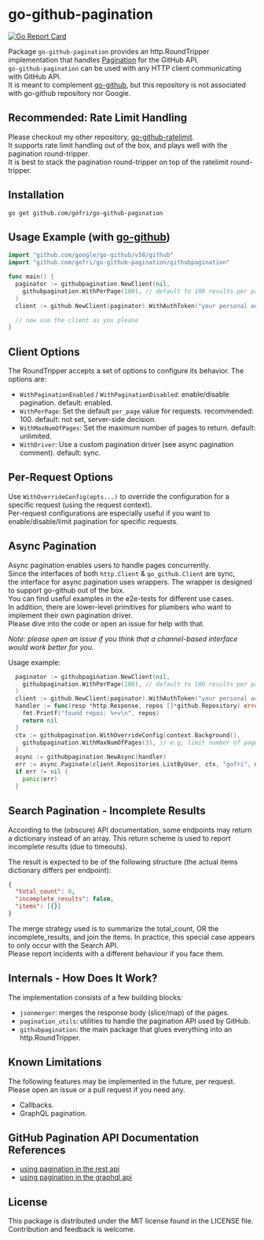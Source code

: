 # go-github-pagination

[![Go Report Card](https://goreportcard.com/badge/github.com/gofri/go-github-pagination)](https://goreportcard.com/report/github.com/gofri/go-github-pagination)

Package `go-github-pagination` provides an http.RoundTripper implementation that handles [Pagination](https://docs.github.com/en/rest/using-the-rest-api/using-pagination-in-the-rest-api) for the GitHub API.  
`go-github-pagination` can be used with any HTTP client communicating with GitHub API.  
It is meant to complement [go-github](https://github.com/google/go-github), but this repository is not associated with go-github repository nor Google.  

## Recommended: Rate Limit Handling

Please checkout my other repository, [go-github-ratelimit](https://github.com/gofri/go-github-ratelimit).  
It supports rate limit handling out of the box, and plays well with the pagination round-tripper.  
It is best to stack the pagination round-tripper on top of the ratelimit round-tripper.  

## Installation

```go get github.com/gofri/go-github-pagination```

## Usage Example (with [go-github](https://github.com/google/go-github))

```go
import "github.com/google/go-github/v58/github"
import "github.com/gofri/go-github-pagination/githubpagination"

func main() {
  paginator := githubpagination.NewClient(nil,
    githubpagination.WithPerPage(100), // default to 100 results per page
  )
  client := github.NewClient(paginator).WithAuthToken("your personal access token")

  // now use the client as you please
}
```

## Client Options

The RoundTripper accepts a set of options to configure its behavior.
The options are:

- `WithPaginationEnabled` / `WithPaginationDisabled`: enable/disable pagination. default: enabled.
- `WithPerPage`: Set the default `per_page` value for requests. recommended: 100. default: not set, server-side decision.
- `WithMaxNumOfPages`: Set the maximum number of pages to return. default: unlimited.
- `WithDriver`: Use a custom pagination driver (see async pagination comment). default: sync.

## Per-Request Options

Use `WithOverrideConfig(opts...)` to override the configuration for a specific request (using the request context).  
Per-request configurations are especially useful if you want to enable/disable/limit pagination for specific requests.

## Async Pagination

Async pagination enables users to handle pages concurrently.  
Since the interfaces of both `http.Client` & `go_github.Client` are sync,  
the interface for async pagination uses wrappers.
The wrapper is designed to support go-github out of the box.  
You can find useful examples in the e2e-tests for different use cases.  
In addition, there are lower-level primitives for plumbers who want to implement their own pagination driver.  
Please dive into the code or open an issue for help with that.

_Note: please open an issue if you think that a channel-based interface would work better for you._

Usage example:

```go
  paginator := githubpagination.NewClient(nil,
    githubpagination.WithPerPage(100), // default to 100 results per page
  )
  client := github.NewClient(paginator).WithAuthToken("your personal access token")
  handler := func(resp *http.Response, repos []*github.Repository) error {
    fmt.Printf("found repos: %+v\n", repos)
    return nil
  }
  ctx := githubpagination.WithOverrideConfig(context.Background(),
    githubpagination.WithMaxNumOfPages(3), // e.g, limit number of pages for this request
  )
  async := githubpagination.NewAsync(handler)
  err := async.Paginate(client.Repositories.ListByUser, ctx, "gofri", nil)
  if err != nil {
    panic(err)
  }
```

## Search Pagination - Incomplete Results

According to the (obscure) API documentation, some endpoints may return a dictionary instead of an array.
This return scheme is used to report incomplete results (due to timeouts).

The result is expected to be of the following structure (the actual items dictionary differs per endpoint):

```json
{
  "total_count": 0,
  "incomplete_results": false,
  "items": [{}]
}
```

The merge strategy used is to summarize the total_count, OR the incomplete_results, and join the items.
In practice, this special case appears to only occur with the Search API.  
Please report incidents with a different behaviour if you face them.

## Internals - How Does It Work?

The implementation consists of a few building blocks:

- `jsonmerger`: merges the response body (slice/map) of the pages.
- `pagination_utils`: utilities to handle the pagination API used by GitHub.
- `githubpagination`: the main package that glues everything into an http.RoundTripper.

## Known Limitations

The following features may be implemented in the future, per request.
Please open an issue or a pull request if you need any.  

- Callbacks.
- GraphQL pagination.

## GitHub Pagination API Documentation References

- [using pagination in the rest api](https://docs.github.com/en/rest/using-the-rest-api/using-pagination-in-the-rest-api)
- [using pagination in the graphql api](https://docs.github.com/en/graphql/guides/using-pagination-in-the-graphql-api)

## License

This package is distributed under the MIT license found in the LICENSE file.  
Contribution and feedback is welcome.
